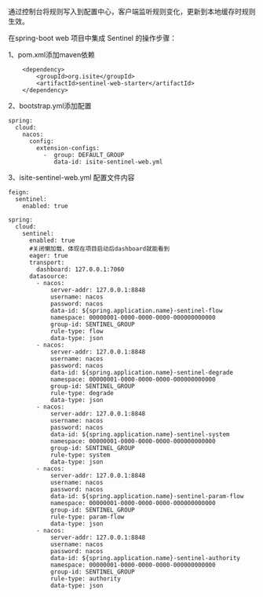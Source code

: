 通过控制台将规则写入到配置中心，客户端监听规则变化，更新到本地缓存时规则生效。

在spring-boot web 项目中集成 Sentinel 的操作步骤：

1、pom.xml添加maven依赖

        <dependency>
            <groupId>org.isite</groupId>
            <artifactId>sentinel-web-starter</artifactId>
        </dependency>

2、bootstrap.yml添加配置

    spring:
      cloud:
        nacos:
          config:
            extension-configs:
              -  group: DEFAULT_GROUP
                 data‐id: isite-sentinel-web.yml

             
3、isite-sentinel-web.yml 配置文件内容

    feign:
      sentinel:
        enabled: true
    
    spring:
      cloud:
        sentinel:
          enabled: true
          #关闭懒加载，体现在项目启动后dashboard就能看到
          eager: true
          transport:
            dashboard: 127.0.0.1:7060
          datasource:
            - nacos:
                server-addr: 127.0.0.1:8848
                username: nacos
                password: nacos
                data-id: ${spring.application.name}-sentinel-flow
                namespace: 00000001-0000-0000-0000-000000000000
                group-id: SENTINEL_GROUP
                rule-type: flow
                data-type: json
            - nacos:
                server-addr: 127.0.0.1:8848
                username: nacos
                password: nacos
                data-id: ${spring.application.name}-sentinel-degrade
                namespace: 00000001-0000-0000-0000-000000000000
                group-id: SENTINEL_GROUP
                rule-type: degrade
                data-type: json
            - nacos:
                server-addr: 127.0.0.1:8848
                username: nacos
                password: nacos
                data-id: ${spring.application.name}-sentinel-system
                namespace: 00000001-0000-0000-0000-000000000000
                group-id: SENTINEL_GROUP
                rule-type: system
                data-type: json
            - nacos:
                server-addr: 127.0.0.1:8848
                username: nacos
                password: nacos
                data-id: ${spring.application.name}-sentinel-param-flow
                namespace: 00000001-0000-0000-0000-000000000000
                group-id: SENTINEL_GROUP
                rule-type: param-flow
                data-type: json
            - nacos:
                server-addr: 127.0.0.1:8848
                username: nacos
                password: nacos
                data-id: ${spring.application.name}-sentinel-authority
                namespace: 00000001-0000-0000-0000-000000000000
                group-id: SENTINEL_GROUP
                rule-type: authority
                data-type: json

